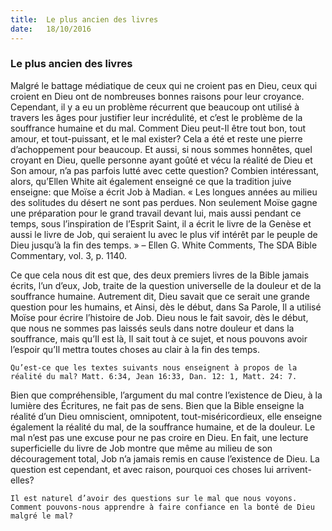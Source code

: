 ```yaml
---
title:  Le plus ancien des livres
date:   18/10/2016
---
```


### Le plus ancien des livres

Malgré le battage médiatique de ceux qui ne croient pas en Dieu, ceux qui croient en Dieu ont de nombreuses bonnes raisons pour leur croyance. Cependant, il y a eu un problème récurrent que beaucoup ont utilisé à travers les âges pour justifier leur incrédulité, et c’est le problème de la souffrance humaine et du mal. Comment Dieu peut-Il être tout bon, tout amour, et tout-puissant, et le mal exister? Cela a été et reste une pierre d’achoppement pour beaucoup. Et aussi, si nous sommes honnêtes, quel croyant en Dieu, quelle personne ayant goûté et vécu la réalité de Dieu et Son amour, n’a pas parfois lutté avec cette question? Combien intéressant, alors, qu’Ellen White ait également enseigné ce que la tradition juive enseigne: que Moïse a écrit Job à Madian. « Les longues années au milieu des solitudes du désert ne sont pas perdues. Non seulement Moïse gagne une préparation pour le grand travail devant lui, mais aussi pendant ce temps, sous l’inspiration de l’Esprit Saint, il a écrit le livre de la Genèse et aussi le livre de Job, qui seraient lu avec le plus vif intérêt par le peuple de Dieu jusqu’à la fin des temps. » – Ellen G. White Comments, The SDA Bible Commentary, vol. 3, p. 1140.

Ce que cela nous dit est que, des deux premiers livres de la Bible jamais écrits, l’un d’eux, Job, traite de la question universelle de la douleur et de la souffrance humaine. Autrement dit, Dieu savait que ce serait une grande question pour les humains, et Ainsi, dès le début, dans Sa Parole, Il a utilisé Moïse pour écrire l’histoire de Job. Dieu nous le fait savoir, dès le début, que nous ne sommes pas laissés seuls dans notre douleur et dans la souffrance, mais qu’Il est là, Il sait tout à ce sujet, et nous pouvons avoir l’espoir qu’Il mettra toutes choses au clair à la fin des temps.

`Qu’est-ce que les textes suivants nous enseignent à propos de la réalité du mal? Matt. 6:34, Jean 16:33, Dan. 12: 1, Matt. 24: 7.`

Bien que compréhensible, l’argument du mal contre l’existence de Dieu, à la lumière des Écritures, ne fait pas de sens. Bien que la Bible enseigne la réalité d’un Dieu omniscient, omnipotent, tout-miséricordieux, elle enseigne également la réalité du mal, de la souffrance humaine, et de la douleur. Le mal n’est pas une excuse pour ne pas croire en Dieu. En fait, une lecture superficielle du livre de Job montre que même au milieu de son découragement total, Job n’a jamais remis en cause l’existence de Dieu. La question est cependant, et avec raison, pourquoi ces choses lui arrivent-elles?

`Il est naturel d’avoir des questions sur le mal que nous voyons. Comment pouvons-nous apprendre à faire confiance en la bonté de Dieu malgré le mal?`
